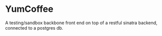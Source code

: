 YumCoffee
=========

A testing/sandbox backbone front end on top of a restful sinatra backend, connected to a postgres db.
